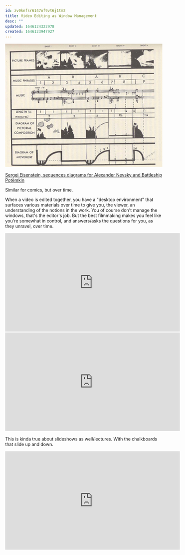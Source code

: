 ```yaml
---
id: zv0knfsr6147of9vt6j1tm2
title: Video Editing as Window Management
desc: ""
updated: 1646124322978
created: 1646123947927
---
```


![](/assets/images/2022-03-01-00-45-01.png)

[Sergei Eisenstein, sequences diagrams for Alexander Nevsky and Battleship Potëmkin](https://socks-studio.com/2011/04/21/sergei-eisenstein-sequences-diagrams-for-alexander-nevsky-and-battleship-potemkin/)

Similar for comics, but over time.

When a video is edited together, you have a "desktop environment" that surfaces various materials over time to give you, the viewer, an understanding of the notions in the work. You of course don't manage the windows, that's the editor's job. But the best filmmaking makes you feel like you're somewhat in control, and answers/asks the questions for you, as they unravel, over time.

<iframe width="560" height="315" src="https://www.youtube.com/embed/6tw_JVz_IEc?start=156" title="YouTube video player" frameborder="0" allow="accelerometer; autoplay; clipboard-write; encrypted-media; gyroscope; picture-in-picture" allowfullscreen></iframe>

<iframe width="560" height="315" src="https://www.youtube.com/embed/34oI0yd5YUc?start=266" title="YouTube video player" frameborder="0" allow="accelerometer; autoplay; clipboard-write; encrypted-media; gyroscope; picture-in-picture" allowfullscreen></iframe>

This is kinda true about slideshows as well/lectures. With the chalkboards that slide up and down.

<iframe width="560" height="315" src="https://www.youtube.com/embed/l1BCv3qqW4A?start=1140" title="YouTube video player" frameborder="0" allow="accelerometer; autoplay; clipboard-write; encrypted-media; gyroscope; picture-in-picture" allowfullscreen></iframe>
